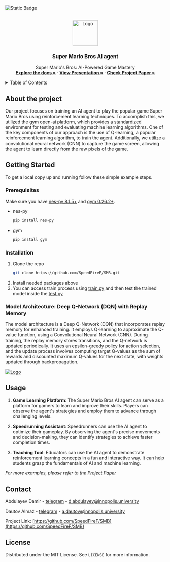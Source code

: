 ![Static Badge](https://img.shields.io/badge/LICENSE-MIT-green?link=https%3A%2F%2Fgithub.com%2FSpeedFireF%2FSMB%2Fblob%2Fmain%2FLICENSE)

<!-- PROJECT LOGO -->
<br />
<div align="center">
  <a href="https://github.com/othneildrew/Best-README-Template">
    <img src="https://cdn-icons-png.flaticon.com/512/550/550507.png" alt="Logo" width="80" height="80">
  </a>

  <h3 align="center">Super Mario Bros AI agent</h3>

  <p align="center">
    Super Mario's Bros: AI-Powered Game Mastery
    <br />
    <a href="https://github.com/SpeedFireF/SMB"><strong>Explore the docs »</strong></a>
     ·
    <a href="https://docs.google.com/presentation/d/15U_vOCyh78EYBQvJfUNhZv5bmPlUOVv3yguzTn1xpCE/edit#slide=id.gace710277d_0_491"><strong>View Presentation »</strong></a>
     ·
    <a href="https://drive.google.com/file/d/1C3u76hoq-7fqbN1T6aOajf9SB4nmE7sR/view?usp=sharing"><strong>Check Project Paper »</strong></a>
    <br />
  </p>
  </p>
</div>

<!-- TABLE OF CONTENTS -->
<details>
  <summary>Table of Contents</summary>
  <ol>
    <li>
      <a href="#about-the-project">About The Project</a>
    </li>
    <li>
      <a href="#getting-started">Getting Started</a>
      <ul>
        <li><a href="#prerequisites">Prerequisites</a></li>
        <li><a href="#installation">Installation</a></li>
      </ul>
    </li>
    <li><a href="#model-architecture">Model Architecture</a></li>
    <li><a href="#usage">Usage</a></li>
    <li><a href="#contact">Contact</a></li>
     <li><a href="#license">License</a></li>
  </ol>
</details>

## About the project

Our project focuses on training an AI agent to play the popular game Super Mario Bros using reinforcement learning techniques. 
To accomplish this, we utilized the gym open-ai platform, which provides a standardized environment for testing and evaluating machine learning algorithms. One of the key components of our approach is the use of Q-learning, a popular reinforcement learning algorithm, to train the agent. Additionally, we utilize a convolutional neural network (CNN) to capture the game screen, allowing the agent to learn directly from the raw pixels of the game.

<!-- GETTING STARTED -->
## Getting Started

To get a local copy up and running follow these simple example steps.

### Prerequisites

Make sure you have [nes-py 8.1.5+](https://pypi.org/project/nes-py/) and [gym 0.26.2+](https://pypi.org/project/gym/#history).
* nes-py
  ```sh
  pip install nes-py
  ```
* gym
  ```sh
  pip install gym
  ```
### Installation

1. Clone the repo
   ```sh
   git clone https://github.com/SpeedFireF/SMB.git
   ```
2. Install needed packages above
3. You can access train process using [train.py](https://github.com/SpeedFireF/SMB/blob/main/train.py) and then test the trained model inside the [test.py](https://github.com/SpeedFireF/SMB/blob/main/test.py)

### Model Architecture: Deep Q-Network (DQN) with Replay Memory
The model architecture is a Deep Q-Network (DQN) that incorporates replay memory for enhanced training. It employs Q-learning to approximate the Q-value function, using a Convolutional Neural Network (CNN). During training, the replay memory stores transitions, and the Q-network is updated periodically. It uses an epsilon-greedy policy for action selection, and the update process involves computing target Q-values as the sum of rewards and discounted maximum Q-values for the next state, with weights updated through backpropagation.

  <a href="https://github.com/othneildrew/Best-README-Template">
    <img src="https://d2mk45aasx86xg.cloudfront.net/deep_q_learning_example_795524f095.webp" alt="Logo" >
  </a>

<!-- USAGE EXAMPLES -->
## Usage

1. **Game Learning Platform**: The Super Mario Bros AI agent can serve as a platform for gamers to learn and improve their skills. Players can observe the agent's strategies and employ them to advance through challenging levels.

2. **Speedrunning Assistant**: Speedrunners can use the AI agent to optimize their gameplay. By observing the agent's precise movements and decision-making, they can identify strategies to achieve faster completion times.

3. **Teaching Tool**: Educators can use the AI agent to demonstrate reinforcement learning concepts in a fun and interactive way. It can help students grasp the fundamentals of AI and machine learning.

_For more examples, please refer to the [Project Paper](https://drive.google.com/file/d/1C3u76hoq-7fqbN1T6aOajf9SB4nmE7sR/view?usp=sharing)_

<!-- CONTACT -->
## Contact

Abdulayev Damir - [telegram](https://t.me/SpeedFireF) - d.abdulayev@innopolis.university

Dautov Almaz - [telegram](https://t.me/hir0t) - a.dautov@innopolis.university

Project Link: [https://github.com/SpeedFireF/SMB](https://github.com/SpeedFireF/SMB)

<!-- LICENSE -->
## License
Distributed under the MIT License. See `LICENSE` for more information.
